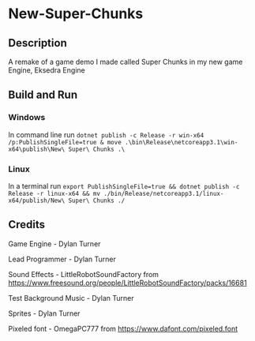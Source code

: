 # New-Super-Chunks

## Description

A remake of a game demo I made called Super Chunks in my new game Engine, Eksedra Engine

## Build and Run

### Windows

In command line run `dotnet publish -c Release -r win-x64 /p:PublishSingleFile=true & move .\bin\Release\netcoreapp3.1\win-x64\publish\New\ Super\ Chunks .\`

### Linux

In a terminal run `export PublishSingleFile=true && dotnet publish -c Release -r linux-x64 && mv ./bin/Release/netcoreapp3.1/linux-x64/publish/New\ Super\ Chunks ./`

## Credits

Game Engine - Dylan Turner

Lead Programmer - Dylan Turner

Sound Effects - LittleRobotSoundFactory from https://www.freesound.org/people/LittleRobotSoundFactory/packs/16681

Test Background Music - Dylan Turner

Sprites - Dylan Turner

Pixeled font - OmegaPC777 from https://www.dafont.com/pixeled.font
